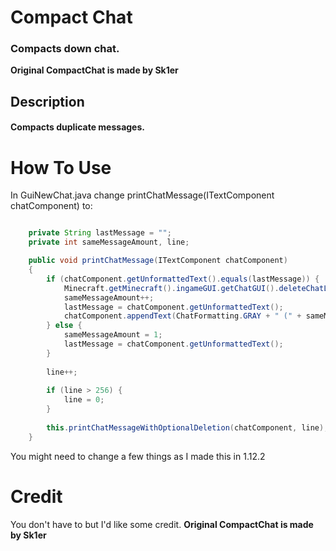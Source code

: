 # Compact Chat
### Compacts down chat.
**Original CompactChat is made by Sk1er**

## Description
#### Compacts duplicate messages.

# How To Use
In GuiNewChat.java change printChatMessage(ITextComponent chatComponent) to:
```java

    private String lastMessage = "";
    private int sameMessageAmount, line;

    public void printChatMessage(ITextComponent chatComponent)
    {
    	if (chatComponent.getUnformattedText().equals(lastMessage)) {
    		Minecraft.getMinecraft().ingameGUI.getChatGUI().deleteChatLine(line);
    		sameMessageAmount++;
    		lastMessage = chatComponent.getUnformattedText();
    		chatComponent.appendText(ChatFormatting.GRAY + " (" + sameMessageAmount + ")");
    	} else {
    		sameMessageAmount = 1;
    		lastMessage = chatComponent.getUnformattedText();
    	}
    	
    	line++;
    	
    	if (line > 256) {
    		line = 0;
    	}
    	
        this.printChatMessageWithOptionalDeletion(chatComponent, line);
    }
```
You might need to change a few things as I made this in 1.12.2

# Credit
You don't have to but I'd like some credit. **Original CompactChat is made by Sk1er**
